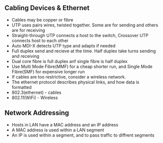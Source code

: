 ## Cabling Devices & Ethernet

* Cables may be copper or fibre
* UTP uses pairs wires, twisted together. Some are for sending and others are for receiving
* Straight-through UTP connects a host to the switch, Crossover UTP connects host to each other
* Auto MDI-X detects UTP type and adapts if needed
* Full duplex send and recieve at the time. Half duplex take turns sending and receiving
* Dual core fibre is full duplex anf single fibre is half duplex
* Use Multi Mode Fibre(MMF) for a cheap shorter run, and Single Mode Fibre(SMF) for expensive longer run
* If cables are too restrictive, consider a wireless network.
* The ethernet protocol describes physical links, and how data is formatted
* 802.3(ethernet) - cables
* 802.11(WiFi) - Wireless

## Network Addressing

* Hosts in LAN have a MAC address and an IP address
* A MAC address is used within a LAN segment
* An IP is used within a segment, and to pass traffic to diffrent segments